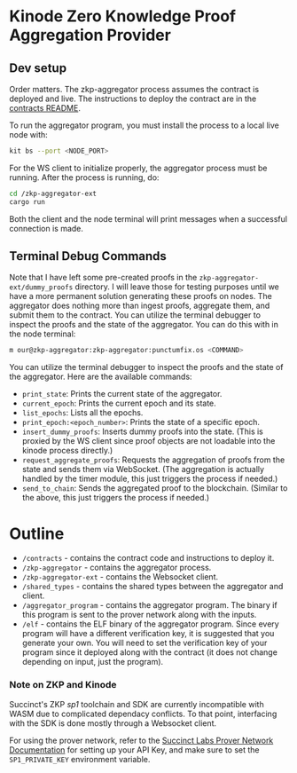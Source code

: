 # Kinode Zero Knowledge Proof Aggregation Provider

## Dev setup
Order matters. The zkp-aggregator process assumes the contract is deployed and live. The instructions to deploy the contract are in the [contracts README](./contracts/README.md).

To run the aggregator program, you must install the process to a local live node with:

```sh
kit bs --port <NODE_PORT>
```
For the WS client to initialize properly, the aggregator process must be running.
After the process is running, do:
```sh
cd /zkp-aggregator-ext
cargo run
```
Both the client and the node terminal will print messages when a successful connection is made.

## Terminal Debug Commands
Note that I have left some pre-created proofs in the `zkp-aggregator-ext/dummy_proofs` directory. I will leave those for testing purposes until we have a more permanent solution generating these proofs on nodes. The aggregator does nothing more than ingest proofs, aggregate them, and submit them to the contract. You can utilize the terminal debugger to inspect the proofs and the state of the aggregator.
You can do this with in the node terminal:
```sh
m our@zkp-aggregator:zkp-aggregator:punctumfix.os <COMMAND>
```

You can utilize the terminal debugger to inspect the proofs and the state of the aggregator. Here are the available commands:

- `print_state`: Prints the current state of the aggregator.
- `current_epoch`: Prints the current epoch and its state.
- `list_epochs`: Lists all the epochs.
- `print_epoch:<epoch_number>`: Prints the state of a specific epoch.
- `insert_dummy_proofs`: Inserts dummy proofs into the state. (This is proxied by the WS client since proof objects are not loadable into the kinode process directly.)
- `request_aggregate_proofs`: Requests the aggregation of proofs from the state and sends them via WebSocket. (The aggregation is actually handled by the timer module, this just triggers the process if needed.)
- `send_to_chain`: Sends the aggregated proof to the blockchain. (Similar to the above, this just triggers the process if needed.)

# Outline
- `/contracts` - contains the contract code and instructions to deploy it.
- `/zkp-aggregator` - contains the aggregator process.
- `/zkp-aggregator-ext` - contains the Websocket client.
- `/shared_types` - contains the shared types between the aggregator and client.
- `/aggregator_program` - contains the aggregator program. The binary if this program is sent to the prover network along with the inputs.
- `/elf` - contains the ELF binary of the aggregator program. Since every program will have a different verification key, it is suggested that you generate your own. You will need to set the verification key of your program since it deployed along with the contract (it does not change depending on input, just the program).

### Note on ZKP and Kinode
Succinct's ZKP *sp1* toolchain and SDK are currently incompatible with WASM due to complicated dependacy conflicts. To that point, interfacing with the SDK is done mostly through a Websocket client.

For using the prover network, refer to the [Succinct Labs Prover Network Documentation](https://docs.succinct.xyz/generating-proofs/prover-network.html) for setting up your API Key, and make sure to set the `SP1_PRIVATE_KEY` environment variable.
